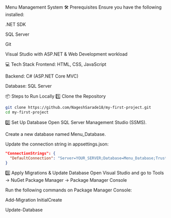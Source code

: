 Menu Management System
🛠️ Prerequisites
Ensure you have the following installed:

.NET SDK

SQL Server

Git

Visual Studio with ASP.NET & Web Development workload

💻 Tech Stack
Frontend: HTML, CSS, JavaScript

Backend: C# (ASP.NET Core MVC)

Database: SQL Server

📦 Steps to Run Locally
1️⃣ Clone the Repository
```bash
git clone https://github.com/NageshSarade18/my-first-project.git
cd my-first-project
```
2️⃣ Set Up Database
Open SQL Server Management Studio (SSMS).

Create a new database named Menu_Database.

Update the connection string in appsettings.json:

```json
"ConnectionStrings": {
  "DefaultConnection": "Server=YOUR_SERVER;Database=Menu_Database;Trusted_Connection=True;"
}
```
3️⃣ Apply Migrations & Update Database
Open Visual Studio and go to Tools → NuGet Package Manager → Package Manager Console

Run the following commands on Package Manager Console:


Add-Migration InitialCreate



Update-Database
